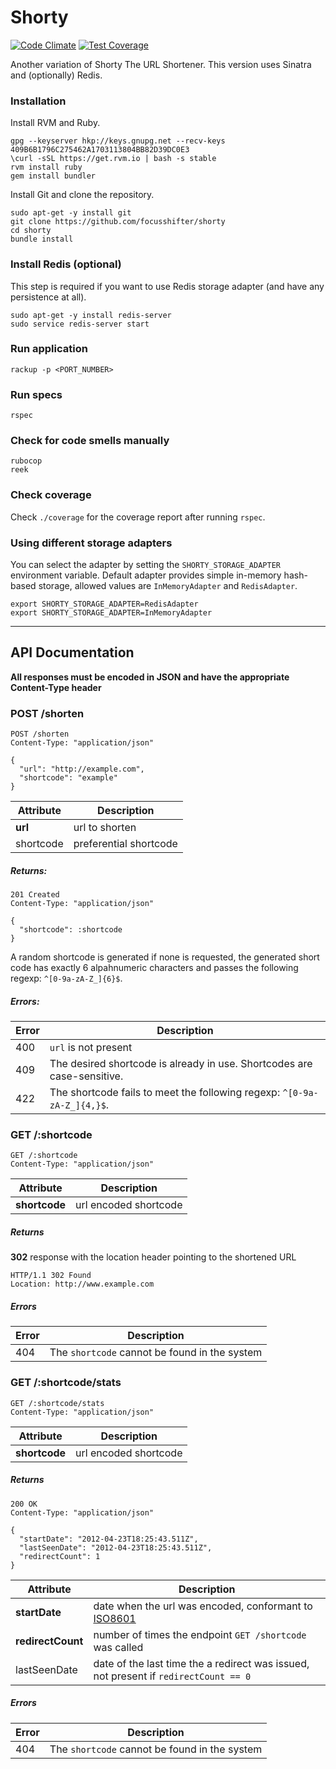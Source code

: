 Shorty
================

[![Code Climate](https://codeclimate.com/github/focusshifter/shorty/badges/gpa.svg)](https://codeclimate.com/github/focusshifter/shorty) [![Test Coverage](https://codeclimate.com/github/focusshifter/shorty/badges/coverage.svg)](https://codeclimate.com/github/focusshifter/shorty/coverage)

Another variation of Shorty The URL Shortener. This version uses Sinatra and (optionally) Redis.

### Installation

Install RVM and Ruby.
```
gpg --keyserver hkp://keys.gnupg.net --recv-keys 409B6B1796C275462A1703113804BB82D39DC0E3
\curl -sSL https://get.rvm.io | bash -s stable
rvm install ruby
gem install bundler
```

Install Git and clone the repository.
```
sudo apt-get -y install git
git clone https://github.com/focusshifter/shorty
cd shorty
bundle install
```

### Install Redis (optional)

This step is required if you want to use Redis storage adapter (and have any persistence at all).
```
sudo apt-get -y install redis-server
sudo service redis-server start
```

### Run application

```
rackup -p <PORT_NUMBER>
```

### Run specs

```
rspec
```

### Check for code smells manually

```
rubocop
reek
```

### Check coverage

Check `./coverage` for the coverage report after running `rspec`.

### Using different storage adapters

You can select the adapter by setting the `SHORTY_STORAGE_ADAPTER` environment variable. Default adapter provides simple in-memory hash-based storage, allowed values are `InMemoryAdapter` and `RedisAdapter`.

```
export SHORTY_STORAGE_ADAPTER=RedisAdapter
export SHORTY_STORAGE_ADAPTER=InMemoryAdapter
```

-------------------------------------------------------------------------

## API Documentation

**All responses must be encoded in JSON and have the appropriate Content-Type header**


### POST /shorten

```
POST /shorten
Content-Type: "application/json"

{
  "url": "http://example.com",
  "shortcode": "example"
}
```

Attribute | Description
--------- | -----------
**url**   | url to shorten
shortcode | preferential shortcode

##### Returns:

```
201 Created
Content-Type: "application/json"

{
  "shortcode": :shortcode
}
```

A random shortcode is generated if none is requested, the generated short code has exactly 6 alpahnumeric characters and passes the following regexp: ```^[0-9a-zA-Z_]{6}$```.

##### Errors:

Error | Description
----- | ------------
400   | ```url``` is not present
409   | The desired shortcode is already in use. Shortcodes are case-sensitive.
422   | The shortcode fails to meet the following regexp: ```^[0-9a-zA-Z_]{4,}$```.


### GET /:shortcode

```
GET /:shortcode
Content-Type: "application/json"
```

Attribute      | Description
-------------- | -----------
**shortcode**  | url encoded shortcode

##### Returns

**302** response with the location header pointing to the shortened URL

```
HTTP/1.1 302 Found
Location: http://www.example.com
```

##### Errors

Error | Description
----- | ------------
404   | The ```shortcode``` cannot be found in the system

### GET /:shortcode/stats

```
GET /:shortcode/stats
Content-Type: "application/json"
```

Attribute      | Description
-------------- | -----------
**shortcode**  | url encoded shortcode

##### Returns

```
200 OK
Content-Type: "application/json"

{
  "startDate": "2012-04-23T18:25:43.511Z",
  "lastSeenDate": "2012-04-23T18:25:43.511Z",
  "redirectCount": 1
}
```

Attribute         | Description
--------------    | -----------
**startDate**     | date when the url was encoded, conformant to [ISO8601](http://en.wikipedia.org/wiki/ISO_8601)
**redirectCount** | number of times the endpoint ```GET /shortcode``` was called
lastSeenDate      | date of the last time the a redirect was issued, not present if ```redirectCount == 0```

##### Errors

Error | Description
----- | ------------
404   | The ```shortcode``` cannot be found in the system
